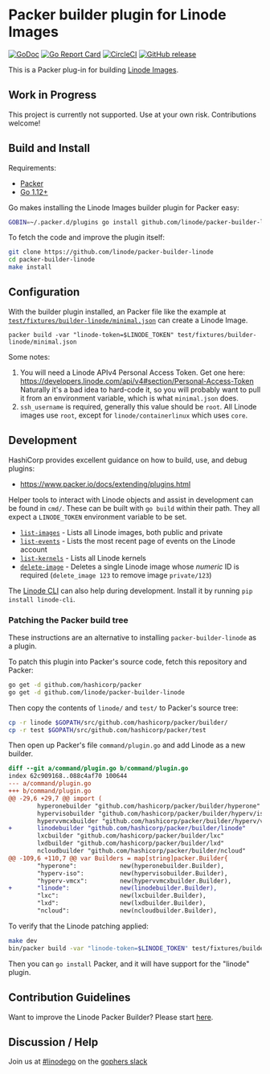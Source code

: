 # Packer builder plugin for Linode Images

[![GoDoc](https://godoc.org/github.com/linode/packer-builder-linode?status.svg)](https://godoc.org/github.com/linode/packer-builder-linode)
[![Go Report Card](https://goreportcard.com/badge/github.com/linode/packer-builder-linode)](https://goreportcard.com/report/github.com/linode/packer-builder-linode)
[![CircleCI](https://circleci.com/gh/linode/packer-builder-linode.svg?style=svg)](https://circleci.com/gh/linode/packer-builder-linode)
[![GitHub release](https://img.shields.io/github/release/linode/packer-builder-linode.svg)](https://github.com/linode/packer-builder-linode/releases/)

This is a Packer plug-in for building [Linode Images](https://www.linode.com/docs/platform/disk-images/linode-images/).

## Work in Progress

This project is currently not supported. Use at your own risk. Contributions welcome!

## Build and Install

Requirements:

* [Packer](https://www.packer.io/intro/getting-started/install.html)
* [Go 1.12+](https://golang.org/doc/install)

Go makes installing the Linode Images builder plugin for Packer easy:

```sh
GOBIN=~/.packer.d/plugins go install github.com/linode/packer-builder-linode
```

To fetch the code and improve the plugin itself:

```sh
git clone https://github.com/linode/packer-builder-linode
cd packer-builder-linode
make install
```

## Configuration

With the builder plugin installed, an Packer file like the example at [`test/fixtures/builder-linode/minimal.json`](https://raw.githubusercontent.com/linode/packer-builder-linode/master/test/fixtures/builder-linode/minimal.json) can create a Linode Image.

```
packer build -var "linode-token=$LINODE_TOKEN" test/fixtures/builder-linode/minimal.json
```

Some notes:

1. You will need a Linode APIv4 Personal Access Token.
   Get one here: <https://developers.linode.com/api/v4#section/Personal-Access-Token>
   Naturally it's a bad idea to hard-code it, so you will probably want to pull it from an environment
   variable, which is what `minimal.json` does.
1. `ssh_username` is required, generally this value should be `root`.
   All Linode images use `root`, except for `linode/containerlinux` which
   uses `core`.

## Development

HashiCorp provides excellent guidance on how to build, use, and debug plugins:

* <https://www.packer.io/docs/extending/plugins.html>

Helper tools to interact with Linode objects and assist in development can be found in `cmd/`.
These can be built with `go build` within their path.  They all expect a `LINODE_TOKEN` environment variable to be set.

* [`list-images`](cmd/list-images/main.go) - Lists all Linode images, both public and private
* [`list-events`](cmd/list-events/main.go) - Lists the most recent page of events on the Linode account
* [`list-kernels`](cmd/list-kernels/main.go) - Lists all Linode kernels
* [`delete-image`](cmd/delete-image/main.go) - Deletes a single Linode image whose *numeric* ID is required (`delete_image 123` to remove image `private/123`)

The [Linode CLI](https://www.linode.com/docs/platform/api/using-the-linode-cli/) can also help during development.
Install it by running `pip install linode-cli`.

### Patching the Packer build tree

These instructions are an alternative to installing `packer-builder-linode` as a plugin.

To patch this plugin into Packer's source code, fetch this repository and Packer:

```sh
go get -d github.com/hashicorp/packer
go get -d github.com/linode/packer-builder-linode
```

Then copy the contents of `linode/` and `test/` to Packer's source tree:

```sh
cp -r linode $GOPATH/src/github.com/hashicorp/packer/builder/
cp -r test $GOPATH/src/github.com/hashicorp/packer/test
```

Then open up Packer's file `command/plugin.go` and add Linode as a new builder.

```patch
diff --git a/command/plugin.go b/command/plugin.go
index 62c909168..088c4af70 100644
--- a/command/plugin.go
+++ b/command/plugin.go
@@ -29,6 +29,7 @@ import (
        hyperonebuilder "github.com/hashicorp/packer/builder/hyperone"
        hypervisobuilder "github.com/hashicorp/packer/builder/hyperv/iso"
        hypervvmcxbuilder "github.com/hashicorp/packer/builder/hyperv/vmcx"
+       linodebuilder "github.com/hashicorp/packer/builder/linode"
        lxcbuilder "github.com/hashicorp/packer/builder/lxc"
        lxdbuilder "github.com/hashicorp/packer/builder/lxd"
        ncloudbuilder "github.com/hashicorp/packer/builder/ncloud"
@@ -109,6 +110,7 @@ var Builders = map[string]packer.Builder{
        "hyperone":            new(hyperonebuilder.Builder),
        "hyperv-iso":          new(hypervisobuilder.Builder),
        "hyperv-vmcx":         new(hypervvmcxbuilder.Builder),
+       "linode":              new(linodebuilder.Builder),
        "lxc":                 new(lxcbuilder.Builder),
        "lxd":                 new(lxdbuilder.Builder),
        "ncloud":              new(ncloudbuilder.Builder),
```

To verify that the Linode patching applied:

```sh
make dev
bin/packer build -var "linode-token=$LINODE_TOKEN" test/fixtures/builder-linode/minimal.json
```

Then you can `go install` Packer, and it will have support for the "linode"
plugin.

## Contribution Guidelines

Want to improve the Linode Packer Builder? Please start [here](.github/CONTRIBUTING.md).

## Discussion / Help

Join us at [#linodego](https://gophers.slack.com/messages/CAG93EB2S) on the [gophers slack](https://gophers.slack.com)
